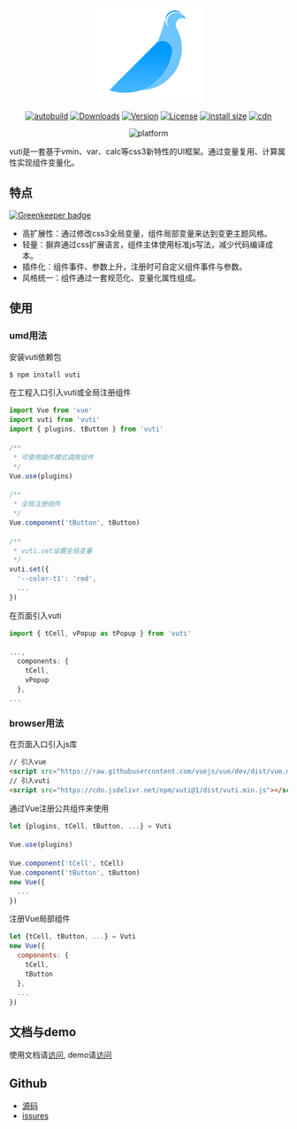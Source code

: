 <p align="center">
  <img width=200 src="common/image/logo.png">
</p>
<p align="center">
  <a href="https://travis-ci.org/Taoja/vuti"><img src="https://travis-ci.org/Taoja/vuti.svg?branch=master" alt="autobuild"></a>
  <a href="https://npmcharts.com/compare/vuti?minimal=true"><img src="https://img.shields.io/npm/dm/vuti.svg" alt="Downloads"></a>
  <a href="https://www.npmjs.com/package/vuti"><img src="https://img.shields.io/npm/v/vuti.svg" alt="Version"></a>
  <!-- <a href="https://github.com/taoja/vuti/releases"><img src="https://img.shields.io/github/release/taoja/vuti.svg" alt="Version"></a>
  <a href="https://github.com/taoja/vuti/issues"><img src="https://img.shields.io/github/issues/taoja/vuti.svg" alt="issues"></a> -->
  <a href="https://www.npmjs.com/package/vuti"><img src="https://img.shields.io/npm/l/vuti.svg" alt="License"></a>
  <a href="https://packagephobia.now.sh/result?p=vuti"><img src="https://packagephobia.now.sh/badge?p=vuti" alt="install size"></a>
  <a href="https://cdn.jsdelivr.net/npm/vuti@1/dist/vuti.min.js"><img src="https://data.jsdelivr.com/v1/package/npm/vuti/badge" alt="cdn"></a>
</p>
<p align="center">
  <img src="https://badgen.net/badge/platform/umd,browser/green?list=1" alt="platform">
</p>
vuti是一套基于vmin、var、calc等css3新特性的UI框架。通过变量复用、计算属性实现组件变量化。

## 特点

[![Greenkeeper badge](https://badges.greenkeeper.io/Taoja/vuti.svg)](https://greenkeeper.io/)

+ 高扩展性：通过修改css3全局变量，组件局部变量来达到变更主题风格。
+ 轻量：摒弃通过css扩展语言，组件主体使用标准js写法，减少代码编译成本。
+ 插件化：组件事件、参数上升，注册时可自定义组件事件与参数。
+ 风格统一：组件通过一套规范化、变量化属性组成。

## 使用

### umd用法

安装vuti依赖包
```bash
$ npm install vuti
```

在工程入口引入vuti或全局注册组件
```js
import Vue from 'vue'
import vuti from 'vuti'
import { plugins, tButton } from 'vuti'

/** 
 * 可使用插件模式调用组件
 */
Vue.use(plugins)

/** 
 * 全局注册组件
 */
Vue.component('tButton', tButton)

/** 
 * vuti.set设置全局变量
 */
vuti.set({
  '--color-t1': 'red',
  ...
})
```

在页面引入vuti

```js
import { tCell, vPopup as tPopup } from 'vuti'

...,
  components: {
    tCell,
    vPopup
  },
...
```

### browser用法

在页面入口引入js库
```html
// 引入vue
<script src="https://raw.githubusercontent.com/vuejs/vue/dev/dist/vue.min.js"></script>
// 引入vuti
<script src="https://cdn.jsdelivr.net/npm/vuti@1/dist/vuti.min.js"></script>
```

通过Vue注册公共组件来使用

```js
let {plugins, tCell, tButton, ...} = Vuti

Vue.use(plugins)

Vue.component('tCell', tCell)
Vue.component('tButton', tButton)
new Vue({
  ...
})
```
注册Vue局部组件

```js
let {tCell, tButton, ...} = Vuti
new Vue({
  components: {
    tCell,
    tButton
  },
  ...
})
```

## 文档与demo
使用文档请[访问](https://taoja.github.io/vuti), demo请[访问](https://taoja.github.io/vuti)

## Github
+ [源码](https://github.com/Taoja/vuti)
+ [issures](https://github.com/Taoja/vuti/issures)

